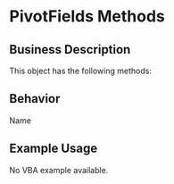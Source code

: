 # PivotFields Methods

## Business Description
This object has the following methods:

## Behavior
Name

## Example Usage
No VBA example available.